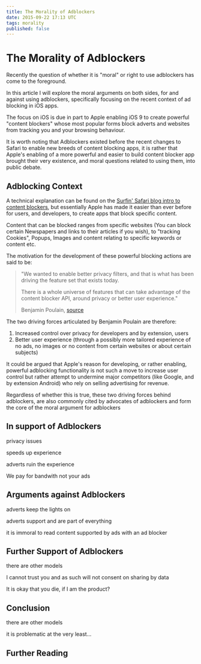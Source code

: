 ```yaml
---
title: The Morality of Adblockers
date: 2015-09-22 17:13 UTC
tags: morality
published: false
---
```


# The Morality of Adblockers

Recently the question of whether it is "moral" or right to use adblockers has come to the foreground.

In this article I will explore the moral arguments on both sides, for and against using adblockers, specifically focusing on the recent context of ad blocking in iOS apps.

The focus on iOS is due in part to Apple enabling iOS 9 to create powerful "content blockers" whose most popular forms block adverts and websites from tracking you and your browsing behaviour.

It is worth noting that Adblockers existed before the recent changes to Safari to enable new breeds of content blocking apps, it is rather that Apple's enabling of a more powerful and easier to build content blocker app brought their very existence, and moral questions related to using them, into public debate.

## Adblocking Context

A technical explanation can be found on the [Surfin' Safari blog intro to content blockers](https://www.webkit.org/blog/3476/content-blockers-first-look/), but essentially Apple has made it easier than ever before for users, and developers, to create apps that block specific content.

Content that can be blocked ranges from specific websites (You can block certain Newspapers and links to their articles if you wish), to "tracking Cookies", Popups, Images and content relating to specific keywords or content etc.

The motivation for the development of these powerful blocking actions are said to be:

> "We wanted to enable better privacy filters, and that is what has been driving the feature set that exists today.
>
> There is a whole universe of features that can take advantage of the content blocker API, around privacy or better user experience." 
>
> Benjamin Poulain, [source](https://www.webkit.org/blog/3476/content-blockers-first-look/)

The two driving forces articulated by Benjamin Poulain are therefore:

1. Increased control over privacy for developers and by extension, users
2. Better user experience (through a possibly more tailored experience of no ads, no images or no content from certain websites or about certain subjects)

It could be argued that Apple's reason for developing, or rather enabling, powerful adblocking functionality is not such a move to increase user control but rather attempt to undermine major competitors (like Google, and by extension Android) who rely on selling advertising for revenue.

Regardless of whether this is true, these two driving forces behind adblockers, are also commonly cited by advocates of adblockers and form the core of the moral argument for adblockers

## In support of Adblockers

privacy issues

speeds up experience

adverts ruin the experience

We pay for bandwith not your ads

## Arguments against Adblockers

adverts keep the lights on

adverts support and are part of everything

it is immoral to read content supported by ads with an ad blocker

## Further Support of Adblockers

there are other models

I cannot trust you and as such will not consent on sharing by data

It is okay that you die, if I am the product?

## Conclusion

there are other models

it is problematic at the very least...

## Further Reading